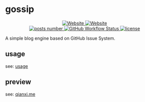 # gossip

<p align="center">
<a href="https://qianxi.me">
  <img alt="Website" src="https://img.shields.io/website?label=channel&style=flat-square&up_color=blue&up_message=vercel&url=https%3A%2F%2Fqianxi.me">
</a>
<a href="https://qianxi0410.github.io/gossip">
  <img alt="Website" src="https://img.shields.io/website?label=channel&style=flat-square&up_color=blue&up_message=gh%20pages&url=https%3A%2F%2Fqianxi0410.github.io%2Fgossip">
</a>
<br />
<a href="https://github.com/qianxi0410/gossip/issues?q=is%3Aissue+is%3Aopen+sort%3Aupdated-desc+label%3Apublished">
  <img alt="posts number" src="https://img.shields.io/github/issues/qianxi0410/gossip/published?color=green&label=posts&style=flat-square" />
</a>
<a href="https://github.com/qianxi0410/gossip/blob/main/.github/workflows/ci-and-cd.yml">
  <img alt="GitHub Workflow Status" src="https://img.shields.io/github/actions/workflow/status/qianxi0410/gossip/ci-and-cd.yml?branch=main">
</a>
<a href="https://github.com/qianxi0410/gossip/blob/main/LICENSE">
  <img alt="license" src="https://img.shields.io/github/license/qianxi0410/gossip?style=flat-square" />
</a>
</p>

A simple blog engine based on GitHub Issue System.

## usage

see: [usage](./usage.md)

## preview

see: [qianxi.me](https://qianxi.me)
